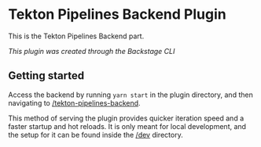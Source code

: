 # Tekton Pipelines Backend Plugin

This is the Tekton Pipelines Backend part. 

_This plugin was created through the Backstage CLI_

## Getting started

Access the backend  by running `yarn start` in the plugin directory, and then navigating to [/tekton-pipelines-backend](http://localhost:3000/tekton-pipelines-backend).

This method of serving the plugin provides quicker iteration speed and a faster startup and hot reloads.
It is only meant for local development, and the setup for it can be found inside the [/dev](/dev) directory.
